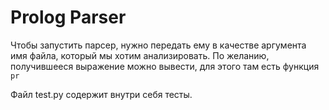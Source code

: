 # Prolog Parser

Чтобы запустить парсер, нужно передать ему в качестве аргумента имя файла, который мы хотим анализировать.
По желанию, получившееся выражение можно вывести, для этого там есть функция `pr`

Файл test.py содержит внутри себя тесты.
